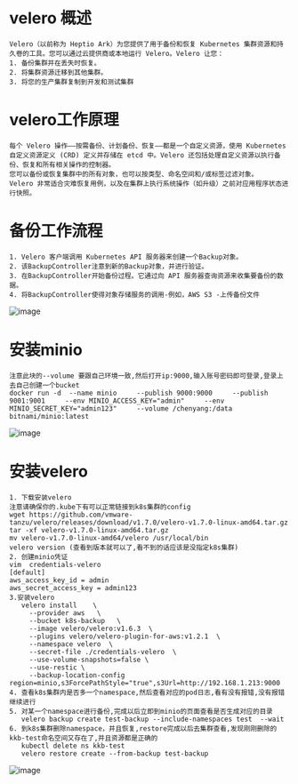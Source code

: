 # velero 概述
```
Velero（以前称为 Heptio Ark）为您提供了用于备份和恢复 Kubernetes 集群资源和持久卷的工具。您可以通过云提供商或本地运行 Velero。Velero 让您：
1. 备份集群并在丢失时恢复。
2. 将集群资源迁移到其他集群。
3. 将您的生产集群复制到开发和测试集群
```
# velero工作原理
```
每个 Velero 操作——按需备份、计划备份、恢复——都是一个自定义资源，使用 Kubernetes 自定义资源定义 (CRD) 定义并存储在 etcd 中。Velero 还包括处理自定义资源以执行备份、恢复和所有相关操作的控制器。
您可以备份或恢复集群中的所有对象，也可以按类型、命名空间和/或标签过滤对象。
Velero 非常适合灾难恢复用例，以及在集群上执行系统操作（如升级）之前对应用程序状态进行快照。
```
# 备份工作流程
```
1. Velero 客户端调用 Kubernetes API 服务器来创建一个Backup对象。
2. 该BackupController注意到新的Backup对象，并进行验证。
3. 在BackupController开始备份过程。它通过向 API 服务器查询资源来收集要备份的数据。
4. 将BackupController使得对象存储服务的调用-例如，AWS S3 -上传备份文件
```
![image](https://user-images.githubusercontent.com/39818267/142493899-5fdc5c99-ec7e-4259-bff3-8a4fb5bfb796.png)
# 安装minio
```
注意此块的--volume 要跟自己环境一致,然后打开ip:9000,输入账号密码即可登录,登录上去自己创建一个bucket
docker run -d  --name minio     --publish 9000:9000     --publish 9001:9001     --env MINIO_ACCESS_KEY="admin"     --env MINIO_SECRET_KEY="admin123"     --volume /chenyang:/data     bitnami/minio:latest
```
![image](https://user-images.githubusercontent.com/39818267/142497549-1900982e-27fd-4840-ae58-084135161375.png)
# 安装velero
```
1. 下载安装velero
注意请确保你的.kube下有可以正常链接到k8s集群的config
wget https://github.com/vmware-tanzu/velero/releases/download/v1.7.0/velero-v1.7.0-linux-amd64.tar.gz
tar -xf velero-v1.7.0-linux-amd64.tar.gz
mv velero-v1.7.0-linux-amd64/velero /usr/local/bin
velero version (查看到版本就可以了,看不到的话应该是没指定k8s集群)
2. 创建minio凭证
vim  credentials-velero
[default]
aws_access_key_id = admin
aws_secret_access_key = admin123
3.安装velero
   velero install    \
     --provider aws   \
     --bucket k8s-backup   \
     --image velero/velero:v1.6.3  \
     --plugins velero/velero-plugin-for-aws:v1.2.1  \
     --namespace velero  \
     --secret-file ./credentials-velero  \
     --use-volume-snapshots=false \
     --use-restic \
     --backup-location-config region=minio,s3ForcePathStyle="true",s3Url=http://192.168.1.213:9000
4. 查看k8s集群内是否多一个namespace,然后查看对应的pod日志,看有没有报错,没有报错继续进行
5. 对某一个namespace进行备份,完成以后立即到minio的页面查看是否生成对应的目录
   velero backup create test-backup --include-namespaces test  --wait
6. 到k8s集群删除namespace，并且恢复,restore完成以后去集群查看,发现刚刚删除的kkb-test命名空间又存在了,并且资源都是正确的
   kubectl delete ns kkb-test
   velero restore create --from-backup test-backup
```
![image](https://user-images.githubusercontent.com/39818267/142497611-f4a7ed76-ad2d-4639-9a29-2bdeff6f65e1.png)
